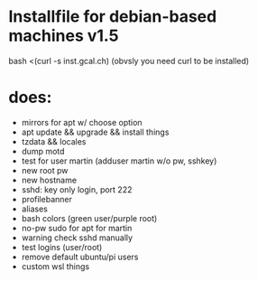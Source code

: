 # Installfile for debian-based machines v1.5
bash <(curl -s inst.gcal.ch)
(obvsly you need curl to be installed)

# does:
- mirrors for apt w/ choose option
- apt update && upgrade && install things
- tzdata && locales
- dump motd
- test for user martin (adduser martin w/o pw, sshkey)
- new root pw
- new hostname
- sshd: key only login, port 222
- profilebanner
- aliases
- bash colors (green user/purple root)
- no-pw sudo for apt for martin
- warning check sshd manually
- test logins (user/root)
- remove default ubuntu/pi users
- custom wsl things
